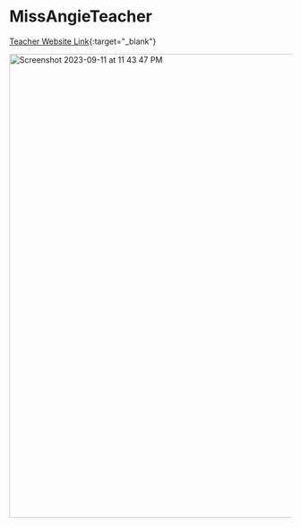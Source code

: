 # MissAngieTeacher

[Teacher Website Link](https://smcueto.github.io/MissAngieTeacher/){:target="_blank"}

<img width="828" alt="Screenshot 2023-09-11 at 11 43 47 PM" src="https://github.com/smcueto/MissAngieTeacher/assets/22802127/0a080eac-de27-444e-8424-1e4e12bbc839">

